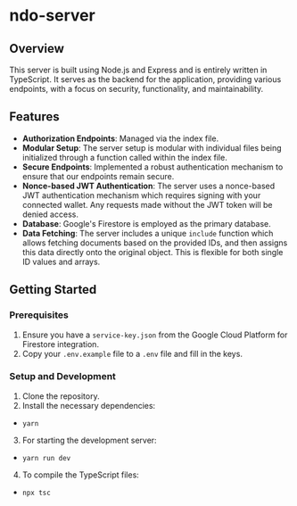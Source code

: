 # ndo-server

## Overview

This server is built using Node.js and Express and is entirely written in TypeScript. It serves as the backend for the application, providing various endpoints, with a focus on security, functionality, and maintainability.

## Features

- **Authorization Endpoints**: Managed via the index file.
- **Modular Setup**: The server setup is modular with individual files being initialized through a function called within the index file.
- **Secure Endpoints**: Implemented a robust authentication mechanism to ensure that our endpoints remain secure.
- **Nonce-based JWT Authentication**: The server uses a nonce-based JWT authentication mechanism which requires signing with your connected wallet. Any requests made without the JWT token will be denied access.
- **Database**: Google's Firestore is employed as the primary database.
- **Data Fetching**: The server includes a unique `include` function which allows fetching documents based on the provided IDs, and then assigns this data directly onto the original object. This is flexible for both single ID values and arrays.

## Getting Started

### Prerequisites

1. Ensure you have a `service-key.json` from the Google Cloud Platform for Firestore integration.
2. Copy your `.env.example` file to a `.env` file and fill in the keys.

### Setup and Development

1. Clone the repository.
2. Install the necessary dependencies:

- `yarn`

3. For starting the development server:

- `yarn run dev`

4. To compile the TypeScript files:

- `npx tsc`
